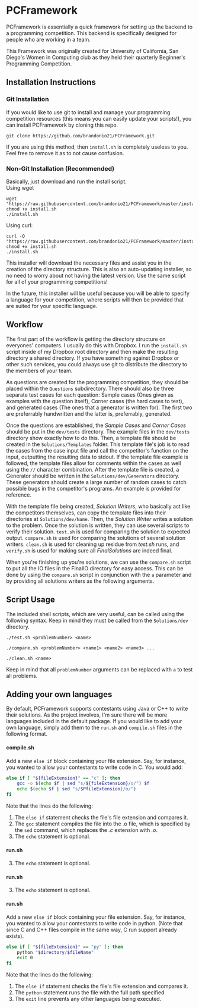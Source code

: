 PCFramework
===========

PCFramework is essentially a quick framework for setting up the backend to 
a programming competition. This backend is specifically designed for people
who are working in a team.  

This Framework was originally created for University of California, San Diego's
Women in Computing club as they held their quarterly Beginner's Programming
Competition.

## Installation Instructions ##

### Git Installation ###
If you would like to use git to install and manage your programming competition
resources (this means you can easily update your scripts!), you can install
PCFramework by cloning this repo.
```
git clone https://github.com/brandonio21/PCFramework.git
```
If you are using this method, then `install.sh` is completely useless to you.
Feel free to remove it as to not cause confusion.

### Non-Git Installation (Recommended)
Basically, just download and run the install script.  
Using wget

```
wget "https://raw.githubusercontent.com/brandonio21/PCFramework/master/install.sh"
chmod +x install.sh
./install.sh
```

Using curl:
```
curl -O "https://raw.githubusercontent.com/brandonio21/PCFramework/master/install.sh"
chmod +x install.sh
./install.sh
```

This installer will download the necessary files and assist you in the creation
of the directory structure. This is also an auto-updating installer, so no
need to worry about not having the latest version. Use the same script for all
of your programming competitions!

In the future, this installer will be useful because you will be able to
specify a language for your competition, where scripts will then be provided
that are suited for your specific language.


## Workflow ##
The first part of the workflow is getting the directory structure on everyones'
computers. I usually do this with Dropbox. I run the `install.sh` script inside
of my Dropbox root directory and then make the resulting directory a shared 
directory. If you have something against Dropbox or other such services, you 
could always use git to distribute the directory to the members of your team.

As questions are created for the programming competition, they should be placed
within the `Questions` subdirectory. There should also be three separate test
cases for each question: Sample cases (Ones given as examples with the question
itself), Corner cases (the hard cases to test), and generated cases (The ones
that a generator is written for). The first two are preferrably handwritten and
the latter is, preferrably, generated.  
 
Once the questions are established, the _Sample Cases_ and _Corner Cases_ should
be put in the `dev/tests` directory. The example files in the `dev/tests` 
directory show exactly how to do this. Then, a template file should be created 
in the `Solutions/Templates` folder. This template file's job is to read the 
cases from the case input file and call the competitor's function on the input,
outputting the resulting data to stdout. If the template file example is 
followed, the template files allow for comments within the cases as well using
the `//` character combination. After the template file is created,
a Generator should be written in the `Solutions/dev/Generators` directory. 
These generators should create a large number of random cases to catch possible
bugs in the competitor's programs. An example is provided for reference.

With the template file being created, _Solution Writers_, who basically act
like the competitors themselves, can copy the template files into their 
directories at `Solutions/dev/Name`. Then, the _Solution Writer_ writes a 
solution to the problem. Once the solution is written, they can use several
scripts to verify their solution. `test.sh` is used for comparing the solution
to expected output. `compare.sh` is used for comparing the solutions of 
several solution writers. `clean.sh` is used for cleaning up residue from 
_test.sh_ runs, and `verify.sh` is used for making sure all _FinalSolutions_
are indeed final.

When you're finishing up you're solutions, we can use the `compare.sh` script
to put all the IO files in the FinalIO directory for easy access. This can
be done by using the `compare.sh` script in conjunction with the `a` parameter
and by providing all solutions writers as the following arguments.

## Script Usage ##
The included shell scripts, which are very useful, can be called using the 
following syntax. Keep in mind they must be called from the `Solutions/dev` 
directory.

```
./test.sh <problemNumber> <name>
```

```
./compare.sh <problemNumber> <name1> <name2> <name3> ...
```

```
./clean.sh <name>
```

Keep in mind that all `problemNumber` arguments can be replaced with `a` to
test all problems.


## Adding your own languages ##
By default, PCFramework supports contestants using Java or C++ to write their
solutions. As the project involves, I'm sure there will be more languages
included in the default package. If you would like to add your own language,
simply add them to the `run.sh` and `compile.sh` files in the following format.

#### compile.sh ####
Add a new `else if` block containing your file extension. Say, for instance,
you wanted to allow your contestants to write code in C. You would add:
``` bash
else if [ "${fileExtension}" == "c" ]; then
    gcc -o $(echo $f | sed "s/${fileExtension}/o/") $f
    echo $(echo $f | sed "s/$PfileExtension}/o/")
fi
```
Note that the lines do the following:  
1) The `else if` statement checks the file's file extension and compares it.  
2) The `gcc` statement compiles the file into the .o file, which is specified
   by the `sed` command, which replaces the _.c_ extension with _.o_.  
3) The `echo` statement is optional.


#### run.sh ####
3) The `echo` statement is optional.


#### run.sh ####
3) The `echo` statement is optional.


#### run.sh ####
Add a new `else if` block containing your file extension. Say, for instance,
you wanted to allow your contestants to write code in python. (Note that since
C and C++ files compile in the same way, C run support already exists).
``` bash
else if [ "${fileExtension}" == "py" ]; then
    python "$directory/$fileName"
    exit 0
fi
```
Note that the lines do the following:  
1) The `else if` statement checks the file's file extension and compares it.
2) The `python` statement runs the file with the full path specified  
3) The `exit` line prevents any other languages being executed.


